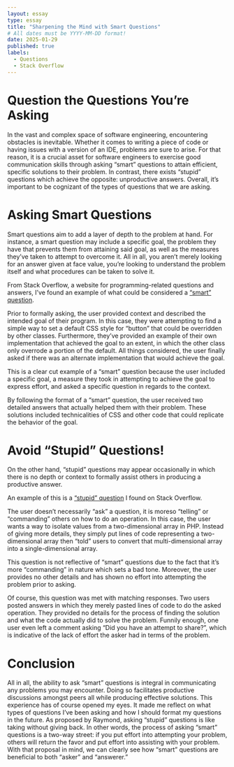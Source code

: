 ```yaml
---
layout: essay
type: essay
title: "Sharpening the Mind with Smart Questions"
# All dates must be YYYY-MM-DD format!
date: 2025-01-29
published: true
labels:
  - Questions
  - Stack Overflow
---
```



# Question the Questions You’re Asking

In the vast and complex space of software engineering, encountering obstacles is inevitable. Whether it comes to writing a piece of code or having issues with a version of an IDE, problems are sure to arise. For that reason, it is a crucial asset for software engineers to exercise good communication skills through asking “smart” questions to attain efficient, specific solutions to their problem. In contrast, there exists “stupid” questions which achieve the opposite: unproductive answers. Overall, it’s important to be cognizant of the types of questions that we are asking.

# Asking Smart Questions

Smart questions aim to add a layer of depth to the problem at hand. For instance, a smart question may include a specific goal, the problem they have that prevents them from attaining said goal, as well as the measures they’ve taken to attempt to overcome it. All in all, you aren’t merely looking for an answer given at face value, you’re looking to understand the problem itself and what procedures can be taken to solve it. 

From Stack Overflow, a website for programming-related questions and answers, I’ve found an example of what could be considered a [“smart” question](https://stackoverflow.com/questions/73635850/is-it-possible-to-have-a-default-css-style-if-no-other-styles-are-applied). 

Prior to formally asking, the user provided context and described the intended goal of their program. In this case, they were attempting to find a simple way to set a default CSS style for “button” that could be overridden by other classes. Furthermore, they’ve provided an example of their own implementation that achieved the goal to an extent, in which the other class only overrode a portion of the default. All things considered, the user finally asked if there was an alternate implementation that would achieve the goal.

This is a clear cut example of a “smart” question because the user included a specific goal, a measure they took in attempting to achieve the goal to express effort, and asked a specific question in regards to the context. 

By following the format of a “smart” question, the user received two detailed answers that actually helped them with their problem. These solutions included technicalities of CSS and other code that could replicate the behavior of the goal.


# Avoid “Stupid” Questions!

On the other hand, “stupid” questions may appear occasionally in which there is no depth or context to formally assist others in producing a productive answer.

An example of this is a [“stupid” question](https://stackoverflow.com/questions/42459566/isolate-a-column-of-values-from-a-2d-subarray) I found on Stack Overflow.

The user doesn’t necessarily “ask” a question, it is moreso “telling” or “commanding” others on how to do an operation. In this case, the user wants a way to isolate values from a two-dimensional array in PHP. Instead of giving more details, they simply put lines of code representing a two-dimensional array then “told” users to convert that multi-dimensional array into a single-dimensional array.

This question is not reflective of “smart” questions due to the fact that it’s more “commanding” in nature which sets a bad tone. Moreover, the user provides no other details and has shown no effort into attempting the problem prior to asking.

Of course, this question was met with matching responses. Two users posted answers in which they merely pasted lines of code to do the asked operation. They provided no details for the process of finding the solution and what the code actually did to solve the problem. Funnily enough, one user even left a comment asking “Did you have an attempt to share?”, which is indicative of the lack of effort the asker had in terms of the problem.


# Conclusion

All in all, the ability to ask “smart” questions is integral in communicating any problems you may encounter. Doing so facilitates productive discussions amongst peers all while producing effective solutions. This experience has of course opened my eyes. It made me reflect on what types of questions I’ve been asking and how I should format my questions in the future. As proposed by Raymond, asking “stupid” questions is like taking without giving back. In other words, the process of asking “smart” questions is a two-way street: if you put effort into attempting your problem, others will return the favor and put effort into assisting with your problem. With that proposal in mind, we can clearly see how “smart” questions are beneficial to both “asker” and “answerer.”
